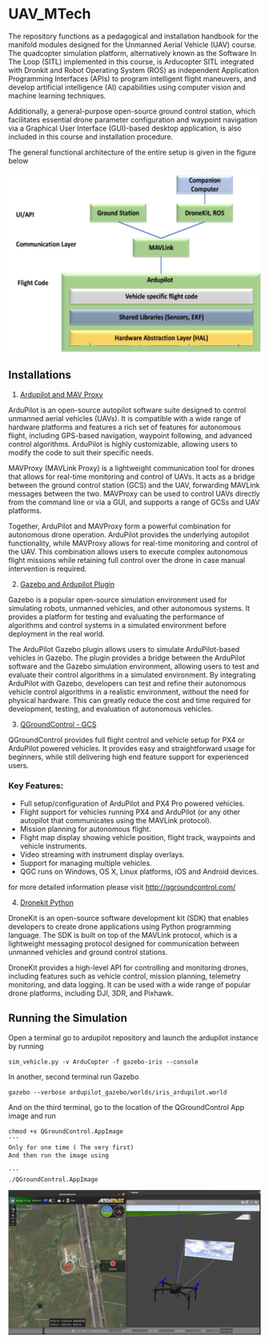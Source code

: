 # UAV_MTech

The repository functions as a pedagogical and installation handbook for the manifold modules designed for the Unmanned Aerial Vehicle (UAV) course.
The quadcopter simulation platform, alternatively known as the Software In The Loop (SITL) implemented in this course, is Arducopter SITL integrated with Dronkit and Robot Operating System (ROS) as independent Application Programming Interfaces (APIs) to program intelligent flight maneuvers, and develop artificial intelligence (AI) capabilities using computer vision and machine learning techniques.

Additionally, a general-purpose open-source ground control station, which facilitates essential drone parameter configuration and waypoint navigation via a Graphical User Interface (GUI)-based desktop application, is also included in this course and installation procedure. 

The general functional architecture of the entire setup is given in the figure below 

![ Ardupilot Architecture](Archi1.jpg)

## Installations

1. [ Ardupilot and MAV Proxy ](https://github.com/2ashishmohan/UAV_MTech/blob/main/Ardupilot%20and%20MAVProxy.md)

ArduPilot is an open-source autopilot software suite designed to control unmanned aerial vehicles (UAVs). It is compatible with a wide range of hardware platforms and features a rich set of features for autonomous flight, including GPS-based navigation, waypoint following, and advanced control algorithms. ArduPilot is highly customizable, allowing users to modify the code to suit their specific needs.

MAVProxy (MAVLink Proxy) is a lightweight communication tool for drones that allows for real-time monitoring and control of UAVs. It acts as a bridge between the ground control station (GCS) and the UAV, forwarding MAVLink messages between the two. MAVProxy can be used to control UAVs directly from the command line or via a GUI, and supports a range of GCSs and UAV platforms.

Together, ArduPilot and MAVProxy form a powerful combination for autonomous drone operation. ArduPilot provides the underlying autopilot functionality, while MAVProxy allows for real-time monitoring and control of the UAV. This combination allows users to execute complex autonomous flight missions while retaining full control over the drone in case manual intervention is required.

2.  [ Gazebo and Ardupilot Plugin](https://github.com/2ashishmohan/UAV_MTech/blob/main/Gazebo%20and%20ArduPilot%20Plugin.md)

Gazebo is a popular open-source simulation environment used for simulating robots, unmanned vehicles, and other autonomous systems. It provides a platform for testing and evaluating the performance of algorithms and control systems in a simulated environment before deployment in the real world.

The ArduPilot Gazebo plugin allows users to simulate ArduPilot-based vehicles in Gazebo. The plugin provides a bridge between the ArduPilot software and the Gazebo simulation environment, allowing users to test and evaluate their control algorithms in a simulated environment. By integrating ArduPilot with Gazebo, developers can test and refine their autonomous vehicle control algorithms in a realistic environment, without the need for physical hardware. This can greatly reduce the cost and time required for development, testing, and evaluation of autonomous vehicles.

3. [ QGroundControl - GCS](https://github.com/2ashishmohan/UAV_MTech/blob/main/QGroundControl%20Installation.md)

QGroundControl provides full flight control and vehicle setup for PX4 or ArduPilot powered vehicles. It provides easy and straightforward usage for beginners, while still delivering high end feature support for experienced users.
### Key Features:

- Full setup/configuration of ArduPilot and PX4 Pro powered vehicles.
- Flight support for vehicles running PX4 and ArduPilot (or any other autopilot that communicates using the MAVLink protocol).
- Mission planning for autonomous flight.
- Flight map display showing vehicle position, flight track, waypoints and vehicle instruments.
- Video streaming with instrument display overlays.
- Support for managing multiple vehicles.
- QGC runs on Windows, OS X, Linux platforms, iOS and Android devices.

for more detailed information please visit http://qgroundcontrol.com/

4. [ Dronekit Python](https://github.com/2ashishmohan/UAV_MTech/blob/main/Dronekit%20Python.md)

DroneKit is an open-source software development kit (SDK) that enables developers to create drone applications using Python programming language. The SDK is built on top of the MAVLink protocol, which is a lightweight messaging protocol designed for communication between unmanned vehicles and ground control stations.

DroneKit provides a high-level API for controlling and monitoring drones, including features such as vehicle control, mission planning, telemetry monitoring, and data logging. It can be used with a wide range of popular drone platforms, including DJI, 3DR, and Pixhawk.


## Running the Simulation

Open a terminal go to ardupilot repository and launch the ardupilot instance by running

```
sim_vehicle.py -v ArduCopter -f gazebo-iris --console
``` 

In another, second terminal run Gazebo

```
gazebo --verbose ardupilot_gazebo/worlds/iris_ardupilot.world

```

And on the third terminal, go to the location of the QGroundControl App image and run

```
chmod +x QGroundControl.AppImage 
'''
Only for one time ( The very first)
And then run the image using

'''
./QGroundControl.AppImage
```

![Final Simulation Output](Final.jpg)
